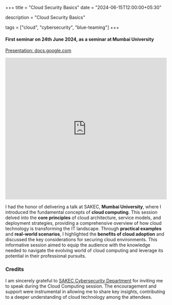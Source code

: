 +++
title = "Cloud Security Basics"
date = "2024-06-15T12:00:00+05:30"

 description = "Cloud Security Basics"

tags = ["cloud", "cybersecurity", "blue-teaming"]
+++

#### First seminar on 24th June 2024, as a seminar at Mumbai University

[Presentation: docs.google.com](https://docs.google.com/presentation/d/1aYIKm7piiS-MUORRLOa0YzjamrX2eQZjI3YzL8b5gug/pub?start=false&loop=false#slide=id.p)

<iframe src="https://docs.google.com/presentation/d/1aYIKm7piiS-MUORRLOa0YzjamrX2eQZjI3YzL8b5gug/embed?start=false&loop=false" frameborder="0" width="100%" height="441" allowfullscreen="true" mozallowfullscreen="true" webkitallowfullscreen="true"></iframe>

I had the honor of delivering a talk at SAKEC, **Mumbai University**, where I introduced the fundamental concepts of **cloud computing**. This session delved into the **core principles** of cloud architecture, service models, and deployment strategies, providing a comprehensive overview of how cloud technology is transforming the IT landscape. Through **practical examples** and **real-world scenarios**, I highlighted the **benefits of cloud adoption** and discussed the key considerations for securing cloud environments. This informative session aimed to equip the audience with the knowledge needed to navigate the evolving world of cloud computing and leverage its potential in their professional pursuits.

### Credits

I am sincerely grateful to [SAKEC Cybersecurity Department](https://www.sakec.ac.in/cyse/) for inviting me to speak during the Cloud Computing session. The encouragement and support were instrumental in allowing me to share key insights, contributing to a deeper understanding of cloud technology among the attendees.
